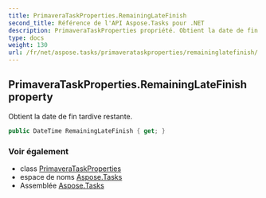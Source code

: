 ```yaml
---
title: PrimaveraTaskProperties.RemainingLateFinish
second_title: Référence de l'API Aspose.Tasks pour .NET
description: PrimaveraTaskProperties propriété. Obtient la date de fin tardive restante.
type: docs
weight: 130
url: /fr/net/aspose.tasks/primaverataskproperties/remaininglatefinish/
---
```

## PrimaveraTaskProperties.RemainingLateFinish property

Obtient la date de fin tardive restante.

```csharp
public DateTime RemainingLateFinish { get; }
```

### Voir également

* class [PrimaveraTaskProperties](../)
* espace de noms [Aspose.Tasks](../../primaverataskproperties/)
* Assemblée [Aspose.Tasks](../../../)


